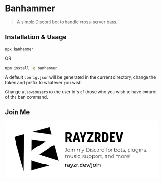 # Banhammer

> A simple Discord bot to handle cross-server bans.

## Installation & Usage

```bash
npx banhammer
```

OR

```bash
npm install -g banhammer
```

A default `config.json` will be generated in the current directory, change the token and prefix to whatever you wish.

Change `allowedUsers` to the user id's of those who you wish to have control of the ban command.

## Join Me

[![Discord Badge](https://github.com/Rayzr522/ProjectResources/raw/master/RayzrDev/badge-small.png)](https://rayzr.dev/join)
